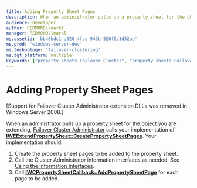 ```yaml
---
title: Adding Property Sheet Pages
description: When an administrator pulls up a property sheet for the object you are extending, Failover Cluster Administrator calls your implementation of IWEExtendPropertySheet CreatePropertySheetPages.
audience: developer
author: REDMOND\\markl
manager: REDMOND\\markl
ms.assetid: 'bb48bdc1-a520-4fcc-943b-520f0c1d52ae'
ms.prod: 'windows-server-dev'
ms.technology: 'failover-clustering'
ms.tgt_platform: multiple
keywords: ["property sheets Failover Cluster", "property sheets Failover Cluster ,adding pages"]
---
```


# Adding Property Sheet Pages

\[Support for Failover Cluster Administrator extension DLLs was removed in Windows Server 2008.\]

When an administrator pulls up a property sheet for the object you are extending, [Failover Cluster Administrator](cluster-administrator.md) calls your implementation of [**IWEExtendPropertySheet::CreatePropertySheetPages**](iweextendpropertysheet-createpropertysheetpages.md). Your implementation should:

1.  Create the property sheet pages to be added to the property sheet.
2.  Call the Cluster Administrator information interfaces as needed. See [Using the Information Interfaces](using-the-information-interfaces.md).
3.  Call [**IWCPropertySheetCallback::AddPropertySheetPage**](iwcpropertysheetcallback-addpropertysheetpage.md) for each page to be added.

 

 




